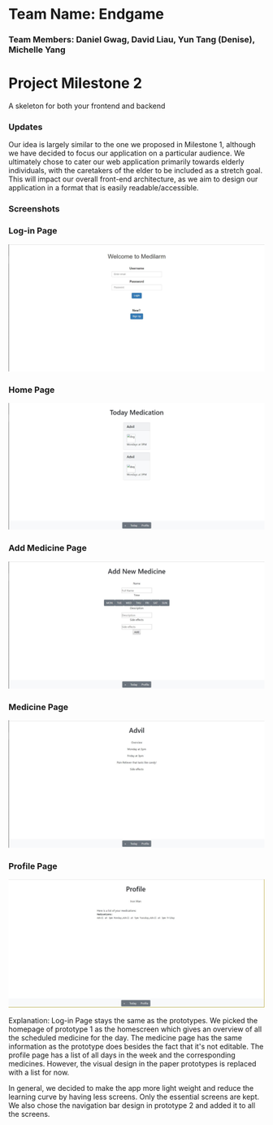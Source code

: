 # Team Name: Endgame
### Team Members: Daniel Gwag, David Liau, Yun Tang (Denise), Michelle Yang

# Project Milestone 2

A skeleton for both your frontend and backend

### Updates

Our idea is largely similar to the one we proposed in Milestone 1, although we have decided to focus our application on a particular audience. We ultimately chose to cater our web application primarily towards elderly individuals, with the caretakers of the elder to be included as a stretch goal. This will impact our overall front-end architecture, as we aim to design our application in a format that is easily readable/accessible.

### Screenshots

### Log-in Page
![loginpage](UISkeleton/loginpage.JPG)

### Home Page
![homepage](UISkeleton/homepage.JPG)

### Add Medicine Page
![addpage](UISkeleton/addpage.JPG)

### Medicine Page
![medicinepage](UISkeleton/medicinepage.JPG)

### Profile Page
![profilepage](UISkeleton/profilepage.JPG)

Explanation: Log-in Page stays the same as the prototypes. We picked the homepage of prototype 1 as the homescreen which gives an overview of all the scheduled medicine for the day. The medicine page has the same information as the prototype does besides the fact that it's not editable. The profile page has a list of all days in the week and the corresponding medicines. However, the visual design in the paper prototypes is replaced with a list for now. 

In general, we decided to make the app more light weight and reduce the learning curve by having less screens. Only the essential screens are kept. We also chose the navigation bar design in prototype 2 and added it to all the screens. 

